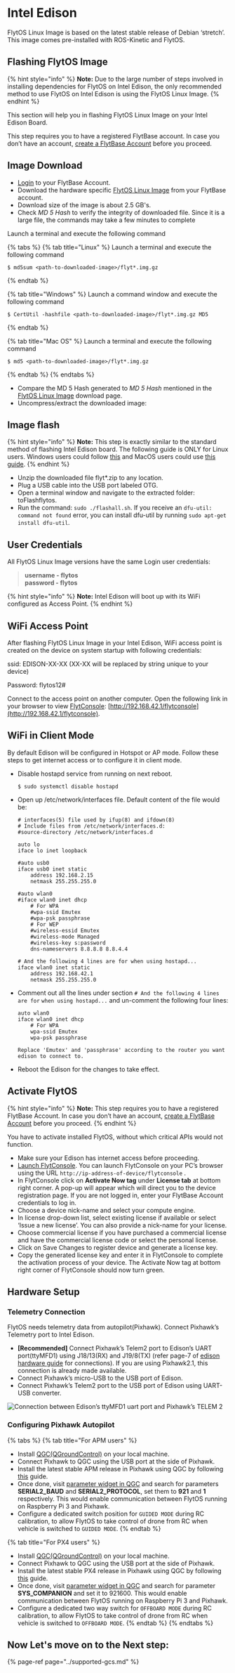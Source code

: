 # Intel Edison

FlytOS Linux Image is based on the latest stable release of Debian ‘stretch’. This image comes pre-installed with ROS-Kinetic and FlytOS.

## Flashing FlytOS Image

{% hint style="info" %}
**Note:** Due to the large number of steps involved in installing dependencies for FlytOS on Intel Edison, the only recommended method to use FlytOS on Intel Edison is using the FlytOS Linux Image.
{% endhint %}

This section will help you in flashing FlytOS Linux Image on your Intel Edison Board.

This step requires you to have a registered FlytBase account. In case you don’t have an account, [create a FlytBase Account](../create-flytbase-account.md) before you proceed.

## Image Download

* [Login](https://my.flytbase.com/) to your FlytBase Account.
* Download the hardware specific [FlytOS Linux Image](https://my.flytbase.com/FlytOS) from your FlytBase account.
* Download size of the image is about 2.5 GB's.
* Check _MD 5 Hash_ to verify the integrity of downloaded file. Since it is a large file, the commands may take a few minutes to complete

Launch a terminal and execute the following command

{% tabs %}
{% tab title="Linux" %}
Launch a terminal and execute the following command

```text
$ md5sum <path-to-downloaded-image>/flyt*.img.gz
```
{% endtab %}

{% tab title="Windows" %}
Launch a command window and execute the following command

```text
$ CertUtil -hashfile <path-to-downloaded-image>/flyt*.img.gz MD5
```
{% endtab %}

{% tab title="Mac OS" %}
Launch a terminal and execute the following command

```text
$ md5 <path-to-downloaded-image>/flyt*.img.gz
```
{% endtab %}
{% endtabs %}

* Compare the MD 5 Hash generated to _MD 5 Hash_ mentioned in the [FlytOS Linux Image](https://my.flytbase.com/FlytOS) download page. 
* Uncompress/extract the downloaded image:

## Image flash

{% hint style="info" %}
**Note:** This step is exactly similar to the standard method of flashing Intel Edison board. The following guide is ONLY for Linux users. Windows users could follow [this](https://software.intel.com/en-us/flashing-firmware-on-your-intel-edison-board-windows) and MacOS users could use [this guide](https://software.intel.com/en-us/node/637974#manual-flash-process).
{% endhint %}

* Unzip the downloaded file flyt\*.zip to any location.
* Plug a USB cable into the USB port labeled OTG.
* Open a terminal window and navigate to the extracted folder: toFlashflytos.
* Run the command: `sudo ./flashall.sh`. If you receive an `dfu-util: command not found` error, you can install dfu-util by running `sudo apt-get install dfu-util`.

## User Credentials

All FlytOS Linux Image versions have the same Login user credentials:

> **username - flytos  
> password - flytos**

{% hint style="info" %}
**Note:** Intel Edison will boot up with its WiFi configured as Access Point.
{% endhint %}

## WiFi Access Point

After flashing FlytOS Linux Image in your Intel Edison, WiFi access point is created on the device on system startup with following credentials:

ssid: EDISON-XX-XX \(XX-XX will be replaced by string unique to your device\)

Password: flytos12\#

Connect to the access point on another computer. Open the following link in your browser to view [FlytConsole](../../../about-flytconsole/flytconsole.md): [http://192.168.42.1/flytconsole](http://192.168.42.1/flytconsole).

## WiFi in Client Mode

By default Edison will be configured in Hotspot or AP mode. Follow these steps to get internet access or to configure it in client mode.

* Disable hostapd service from running on next reboot.

  ```text
  $ sudo systemctl disable hostapd
  ```

* Open up /etc/network/interfaces file. Default content of the file would be:

  ```text
  # interfaces(5) file used by ifup(8) and ifdown(8)
  # Include files from /etc/network/interfaces.d:
  #source-directory /etc/network/interfaces.d

  auto lo
  iface lo inet loopback

  #auto usb0
  iface usb0 inet static
      address 192.168.2.15
      netmask 255.255.255.0

  #auto wlan0
  #iface wlan0 inet dhcp
      # For WPA
      #wpa-ssid Emutex
      #wpa-psk passphrase
      # For WEP
      #wireless-essid Emutex
      #wireless-mode Managed
      #wireless-key s:password
      dns-nameservers 8.8.8.8 8.8.4.4

  # And the following 4 lines are for when using hostapd...
  iface wlan0 inet static
      address 192.168.42.1
      netmask 255.255.255.0
  ```

* Comment out all the lines under section `# And the following 4 lines are for` `when using hostapd...` and un-comment the following four lines:

  ```text
  auto wlan0
  iface wlan0 inet dhcp
      # For WPA
      wpa-ssid Emutex
      wpa-psk passphrase

  Replace 'Emutex' and 'passphrase' according to the router you want edison to connect to.
  ```

* Reboot the Edison for the changes to take effect.

## Activate FlytOS

{% hint style="info" %}
**Note:** This step requires you to have a registered FlytBase Account. In case you don’t have an account, [create a FlytBase Account](../create-flytbase-account.md) before you proceed.
{% endhint %}

You have to activate installed FlytOS, without which critical APIs would not function.

* Make sure your Edison has internet access before proceeding.
* [Launch FlytConsole](../../../about-flytconsole/flytconsole.md). You can launch FlytConsole on your PC’s browser using the URL `http://ip-address-of-device/flytconsole` .
* In FlytConsole click on **Activate Now tag** under **License tab** at bottom right corner. A pop-up will appear which will direct you to the device registration page. If you are not logged in, enter your FlytBase Account credentials to log in.
* Choose a device nick-name and select your compute engine.
* In license drop-down list, select existing license if available or select ‘Issue a new license’. You can also provide a nick-name for your license.
* Choose commercial license if you have purchased a commercial license and have the commercial license code or select the personal license.
* Click on Save Changes to register device and generate a license key.
* Copy the generated license key and enter it in FlytConsole to complete the activation process of your device. The Activate Now tag at bottom right corner of FlytConsole should now turn green.

## Hardware Setup

### Telemetry Connection

FlytOS needs telemetry data from autopilot\(Pixhawk\). Connect Pixhawk’s Telemetry port to Intel Edison.

* **\[Recommended\]** Connect Pixhawk’s Telem2 port to Edison’s UART port\(ttyMFD1\) using J18/13\(RX\) and J19/8\(TX\) \(refer page-7 of [edison hardware guide](http://download.intel.com/support/edison/sb/edisonbreakout_hg_331190006.pdf) for connections\). If you are using Pixhawk2.1, this connection is already made available.
* Connect Pixhawk’s micro-USB to the USB port of Edison.
* Connect Pixhawk’s Telem2 port to the USB port of Edison using UART-USB converter.

![Connection between Edison&#x2019;s ttyMFD1 uart port and Pixhawk&#x2019;s TELEM 2](../../../.gitbook/assets/edison_pixhawk.jpg)

### Configuring Pixhawk Autopilot

{% tabs %}
{% tab title="For APM users" %}
* Install [QGC\(QGroundControl\)](http://qgroundcontrol.com/) on your local machine.
* Connect Pixhawk to QGC using the USB port at the side of Pixhawk.
* Install the latest stable APM release in Pixhawk using QGC by following [this](https://donlakeflyer.gitbooks.io/qgroundcontrol-user-guide/content/SetupView/Firmware.html) guide.
* Once done, visit [parameter widget in QGC](https://donlakeflyer.gitbooks.io/qgroundcontrol-user-guide/content/SetupView/Parameters.html) and search for parameters **SERIAL2\_BAUD** and **SERIAL2\_PROTOCOL**, set them to **921** and **1** respectively. This would enable communication between FlytOS running on Raspberry Pi 3 and Pixhawk.
* Configure a dedicated switch position for `GUIDED MODE` during RC calibration, to allow FlytOS to take control of drone from RC when vehicle is switched to `GUIDED MODE`.
{% endtab %}

{% tab title="For PX4 users" %}
* Install [QGC\(QGroundControl\)](http://qgroundcontrol.com/) on your local machine.
* Connect Pixhawk to QGC using the USB port at the side of Pixhawk.
* Install the latest stable PX4 release in Pixhawk using QGC by following [this](https://donlakeflyer.gitbooks.io/qgroundcontrol-user-guide/content/SetupView/Firmware.html) guide.
* Once done, visit [parameter widget in QGC](https://donlakeflyer.gitbooks.io/qgroundcontrol-user-guide/content/SetupView/Parameters.html) and search for parameter **SYS\_COMPANION** and set it to 921600. This would enable communication between FlytOS running on Raspberry Pi 3 and Pixhawk.
* Configure a dedicated two way switch for `OFFBOARD MODE` during RC calibration, to allow FlytOS to take control of drone from RC when vehicle is switched to `OFFBOARD MODE`.
{% endtab %}
{% endtabs %}

## **Now Let's move on to the Next step:**

{% page-ref page="../supported-gcs.md" %}

